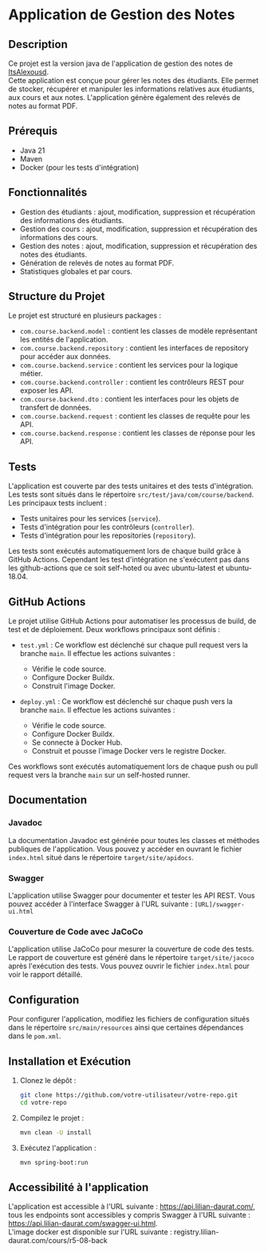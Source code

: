 # Application de Gestion des Notes

## Description

Ce projet est la version java de l'application de gestion des notes de [ItsAlexousd](https://github.com/ItsAlexousd/iut-laval-grades-api). \
Cette application est conçue pour gérer les notes des étudiants. Elle permet de stocker, récupérer et manipuler les informations relatives aux étudiants, aux cours et aux notes. L'application génère également des relevés de notes au format PDF.

## Prérequis

- Java 21
- Maven
- Docker (pour les tests d'intégration)

## Fonctionnalités

- Gestion des étudiants : ajout, modification, suppression et récupération des informations des étudiants.
- Gestion des cours : ajout, modification, suppression et récupération des informations des cours.
- Gestion des notes : ajout, modification, suppression et récupération des notes des étudiants.
- Génération de relevés de notes au format PDF.
- Statistiques globales et par cours.

## Structure du Projet

Le projet est structuré en plusieurs packages :

- `com.course.backend.model` : contient les classes de modèle représentant les entités de l'application.
- `com.course.backend.repository` : contient les interfaces de repository pour accéder aux données.
- `com.course.backend.service` : contient les services pour la logique métier.
- `com.course.backend.controller` : contient les contrôleurs REST pour exposer les API.
- `com.course.backend.dto` : contient les interfaces pour les objets de transfert de données.
- `com.course.backend.request` : contient les classes de requête pour les API.
- `com.course.backend.response` : contient les classes de réponse pour les API.

## Tests

L'application est couverte par des tests unitaires et des tests d'intégration. Les tests sont situés dans le répertoire `src/test/java/com/course/backend`. Les principaux tests incluent :

- Tests unitaires pour les services (`service`).
- Tests d'intégration pour les contrôleurs (`controller`).
- Tests d'intégration pour les repositories (`repository`).

Les tests sont exécutés automatiquement lors de chaque build grâce à GitHub Actions. Cependant les test d'intégration ne s'exécutent pas dans les github-actions que ce soit self-hoted ou avec ubuntu-latest et ubuntu-18.04.

## GitHub Actions

Le projet utilise GitHub Actions pour automatiser les processus de build, de test et de déploiement. Deux workflows principaux sont définis :

- `test.yml` : Ce workflow est déclenché sur chaque pull request vers la branche `main`. Il effectue les actions suivantes :
  - Vérifie le code source.
  - Configure Docker Buildx.
  - Construit l'image Docker.

- `deploy.yml` : Ce workflow est déclenché sur chaque push vers la branche `main`. Il effectue les actions suivantes :
  - Vérifie le code source.
  - Configure Docker Buildx.
  - Se connecte à Docker Hub.
  - Construit et pousse l'image Docker vers le registre Docker.

Ces workflows sont exécutés automatiquement lors de chaque push ou pull request vers la branche `main` sur un self-hosted runner.

## Documentation

### Javadoc

La documentation Javadoc est générée pour toutes les classes et méthodes publiques de l'application. Vous pouvez y accéder en ouvrant le fichier `index.html` situé dans le répertoire `target/site/apidocs`.

### Swagger

L'application utilise Swagger pour documenter et tester les API REST. Vous pouvez accéder à l'interface Swagger à l'URL suivante : `[URL]/swagger-ui.html`

### Couverture de Code avec JaCoCo

L'application utilise JaCoCo pour mesurer la couverture de code des tests. Le rapport de couverture est généré dans le répertoire `target/site/jacoco` après l'exécution des tests. Vous pouvez ouvrir le fichier `index.html` pour voir le rapport détaillé.


## Configuration

Pour configurer l'application, modifiez les fichiers de configuration situés dans le répertoire `src/main/resources` ainsi que certaines dépendances dans le `pom.xml`.

## Installation et Exécution

1. Clonez le dépôt :
   ```bash
   git clone https://github.com/votre-utilisateur/votre-repo.git
   cd votre-repo
    ```
   
2. Compilez le projet :
    ```bash
    mvn clean -U install
    ```

3. Exécutez l'application :
   ```bash
   mvn spring-boot:run
   ```

## Accessibilité à l'application

L'application est accessible à l'URL suivante : https://api.lilian-daurat.com/, tous les endpoints sont accessibles y compris Swagger à l'URL suivante : https://api.lilian-daurat.com/swagger-ui.html. \
L'image docker est disponible sur l'URL suivante : registry.lilian-daurat.com/cours/r5-08-back

